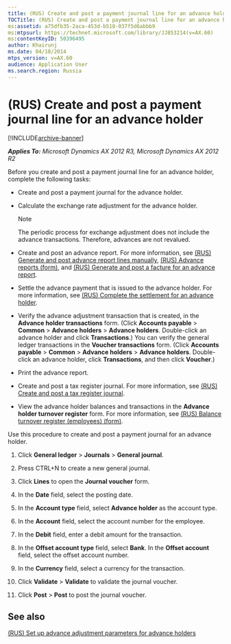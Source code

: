```yaml
---
title: (RUS) Create and post a payment journal line for an advance holder
TOCTitle: (RUS) Create and post a payment journal line for an advance holder
ms:assetid: a75dfb35-2aca-453d-b518-037f5d6abbb9
ms:mtpsurl: https://technet.microsoft.com/library/JJ853214(v=AX.60)
ms:contentKeyID: 50396495
author: Khairunj
ms.date: 04/18/2014
mtps_version: v=AX.60
audience: Application User
ms.search.region: Russia
---
```


# (RUS) Create and post a payment journal line for an advance holder 


[!INCLUDE[archive-banner](includes/archive-banner.md)]


_**Applies To:** Microsoft Dynamics AX 2012 R3, Microsoft Dynamics AX 2012 R2_

Before you create and post a payment journal line for an advance holder, complete the following tasks:

  - Create and post a payment journal for the advance holder.

  - Calculate the exchange rate adjustment for the advance holder.
    

    > [!NOTE]
    > <P>The periodic process for exchange adjustment does not include the advance transactions. Therefore, advances are not revalued.</P>



  - Create and post an advance report. For more information, see [(RUS) Generate and post advance report lines manually](rus-generate-and-post-advance-report-lines-manually.md), [(RUS) Advance reports (form)](https://technet.microsoft.com/library/jj733237\(v=ax.60\)), and [(RUS) Generate and post a facture for an advance report](rus-generate-and-post-a-facture-for-an-advance-report.md).

  - Settle the advance payment that is issued to the advance holder. For more information, see [(RUS) Complete the settlement for an advance holder](rus-complete-the-settlement-for-an-advance-holder.md).

  - Verify the advance adjustment transaction that is created, in the **Advance holder transactions** form. (Click **Accounts payable** \> **Common** \> **Advance holders** \> **Advance holders**. Double-click an advance holder and click **Transactions**.) You can verify the general ledger transactions in the **Voucher transactions** form. (Click **Accounts payable** \> **Common** \> **Advance holders** \> **Advance holders**. Double-click an advance holder, click **Transactions**, and then click **Voucher**.)

  - Print the advance report.

  - Create and post a tax register journal. For more information, see [(RUS) Create and post a tax register journal](rus-create-and-post-a-tax-register-journal.md).

  - View the advance holder balances and transactions in the **Advance holder turnover register** form. For more information, see [(RUS) Balance turnover register (employees) (form)](https://technet.microsoft.com/library/jj711437\(v=ax.60\)).

Use this procedure to create and post a payment journal for an advance holder.

1.  Click **General ledger** \> **Journals** \> **General journal**.

2.  Press CTRL+N to create a new general journal.

3.  Click **Lines** to open the **Journal voucher** form.

4.  In the **Date** field, select the posting date.

5.  In the **Account type** field, select **Advance holder** as the account type.

6.  In the **Account** field, select the account number for the employee.

7.  In the **Debit** field, enter a debit amount for the transaction.

8.  In the **Offset account type** field, select **Bank**. In the **Offset account** field, select the offset account number.

9.  In the **Currency** field, select a currency for the transaction.

10. Click **Validate** \> **Validate** to validate the journal voucher.

11. Click **Post** \> **Post** to post the journal voucher.

## See also

[(RUS) Set up advance adjustment parameters for advance holders](rus-set-up-advance-adjustment-parameters-for-advance-holders.md)

  


